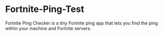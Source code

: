 # Fortnite-Ping-Test
Fortnite Ping Checker is a tiny Fortnite ping app that lets you find the ping within your machine and Fortnite servers.
